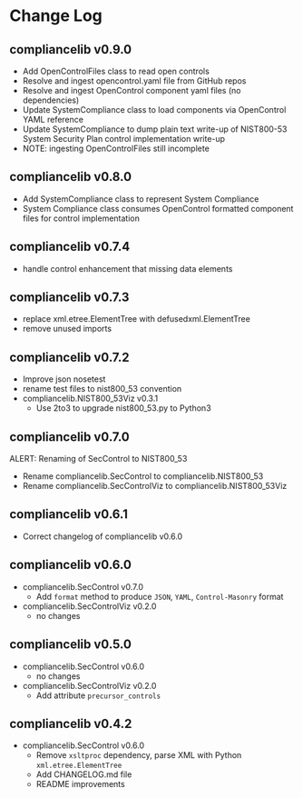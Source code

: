 # Change Log

## compliancelib v0.9.0
- Add OpenControlFiles class to read open controls
- Resolve and ingest opencontrol.yaml file from GitHub repos
- Resolve and ingest OpenControl component yaml files (no dependencies)
- Update SystemCompliance class to load components via OpenControl YAML reference
- Update SystemCompliance to dump plain text write-up of NIST800-53 System Security Plan control implementation write-up
- NOTE: ingesting OpenControlFiles still incomplete

## compliancelib v0.8.0
- Add SystemCompliance class to represent System Compliance
- System Compliance class consumes OpenControl formatted component files for control implementation

## compliancelib v0.7.4
- handle control enhancement that missing data elements

## compliancelib v0.7.3
- replace xml.etree.ElementTree with defusedxml.ElementTree
- remove unused imports

## compliancelib v0.7.2
- Improve json nosetest
- rename test files to nist800_53 convention
- compliancelib.NIST800_53Viz v0.3.1
	- Use 2to3 to upgrade nist800_53.py to Python3

## compliancelib v0.7.0
ALERT: Renaming of SecControl to NIST800_53
- Rename compliancelib.SecControl to compliancelib.NIST800_53
- Rename compliancelib.SecControlViz to compliancelib.NIST800_53Viz

## compliancelib v0.6.1
- Correct changelog of compliancelib v0.6.0

## compliancelib v0.6.0
- compliancelib.SecControl v0.7.0
	- Add `format` method to produce `JSON`, `YAML`, `Control-Masonry` format
- compliancelib.SecControlViz v0.2.0
	- no changes

## compliancelib v0.5.0
- compliancelib.SecControl v0.6.0
	- no changes
- compliancelib.SecControlViz v0.2.0
	- Add attribute `precursor_controls`

## compliancelib v0.4.2
- compliancelib.SecControl v0.6.0
	- Remove `xsltproc` dependency, parse XML with Python `xml.etree.ElementTree`
	- Add CHANGELOG.md file
	- README improvements
